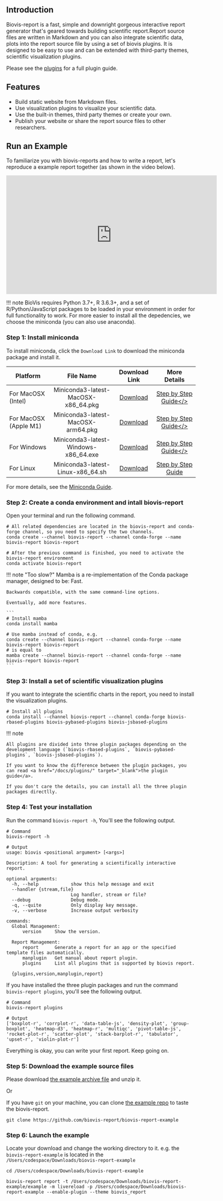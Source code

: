 ## Introduction

Biovis-report is a fast, simple and downright gorgeous interactive report generator that's geared towards building scientific report.Report source files are written in Markdown and you can also integrate scientific data, plots into the report source file by using a set of biovis plugins. It is designed to be easy to use and can be extended with third-party themes, scientific visualization plugins.

Please see the <a href="/docs/plugins/" target="_blank">plugins</a> for a full plugin guide.

## Features

- Build static website from Markdown files.
- Use visualization plugins to visualize your scientific data.
- Use the built-in themes, third party themes or create your own.
- Publish your website or share the report source files to other researchers.

## Run an Example

To familiarize you with biovis-reports and how to write a report, let's reproduce a example report together (as shown in the video below).

<iframe
    width="560"
    height="315"
    src="https://www.youtube.com/embed/MZ1Kv75t_Mc"
    title="YouTube video player"
    frameborder="0"
    allow="accelerometer; autoplay; clipboard-write; encrypted-media; gyroscope; picture-in-picture"
    allowfullscreen
></iframe>

!!! note
    BioVis requires Python 3.7+, R 3.6.3+, and a set of R/Python/JavaScript packages to be loaded in your environment in order for full functionality to work. For more easier to install all the depedencies, we choose the miniconda (you can also use anaconda).

### Step 1: Install miniconda

To install miniconda, click the `Download Link` to download the miniconda package and install it.

| Platform              |              File Name               |                                          Download Link                                          |                             More Details                              |
| --------------------- | :----------------------------------: | :---------------------------------------------------------------------------------------------: | :-------------------------------------------------------------------: |
| For MacOSX (Intel)    | Miniconda3-latest-MacOSX-x86_64.pkg  | <a href="https://repo.anaconda.com/miniconda/Miniconda3-latest-MacOSX-x86_64.pkg">Download</a>  |   <a href="/docs/installation/mac/#miniconda">Step by Step Guide</>   |
| For MacOSX (Apple M1) |  Miniconda3-latest-MacOSX-arm64.pkg  |  <a href="https://repo.anaconda.com/miniconda/Miniconda3-latest-MacOSX-arm64.pkg">Download</a>  |   <a href="/docs/installation/mac/#miniconda">Step by Step Guide</>   |
| For Windows           | Miniconda3-latest-Windows-x86_64.exe | <a href="https://repo.anaconda.com/miniconda/Miniconda3-latest-Windows-x86_64.exe">Download</a> | <a href="/docs/installation/windows/#miniconda">Step by Step Guide</> |
| For Linux             |  Miniconda3-latest-Linux-x86_64.sh   |  <a href="https://repo.anaconda.com/miniconda/Miniconda3-latest-Linux-x86_64.sh"> Download</a>  | <a href="https://ostechnix.com/how-to-install-miniconda-in-linux/" target="_blank">Step by Step Guide</a>  |

For more details, see the [Miniconda Guide](https://docs.conda.io/en/latest/miniconda.html).

### Step 2: Create a conda environment and intall biovis-report

Open your terminal and run the following command.

```
# All related dependencies are located in the biovis-report and conda-forge channel, so you need to specify the two channels.
conda create --channel biovis-report --channel conda-forge --name biovis-report biovis-report

# After the previous command is finished, you need to activate the biovis-report environment
conda activate biovis-report
```

!!! note "Too slow?"
    Mamba is a re-implementation of the Conda package manager, designed to be: 
    Fast.
    
    Backwards compatible, with the same command-line options.
    
    Eventually, add more features.

    ```
    # Install mamba
    conda install mamba

    # Use mamba instead of conda, e.g.
    conda create --channel biovis-report --channel conda-forge --name biovis-report biovis-report
    # is equal to
    mamba create --channel biovis-report --channel conda-forge --name biovis-report biovis-report
    ```

### Step 3: Install a set of scientific visualization plugins

If you want to integrate the scientific charts in the report, you need to install the visualization plugins.

```
# Install all plugins
conda install --channel biovis-report --channel conda-forge biovis-rbased-plugins biovis-pybased-plugins biovis-jsbased-plugins
```

!!! note

    All plugins are divided into three plugin packages depending on the development language (`biovis-rbased-plugins`, `biovis-pybased-plugins`, `biovis-jsbased-plugins`). 

    If you want to know the difference between the plugin packages, you can read <a href="/docs/plugins/" target="_blank">the plugin guide</a>.

    If you don't care the details, you can install all the three plugin packages directlly.

### Step 4: Test your installation

Run the command `biovis-report -h`, You'll see the following output.

```
# Command
biovis-report -h

# Output
usage: biovis <positional argument> [<args>]

Description: A tool for generating a scientifically interactive report.

optional arguments:
  -h, --help            show this help message and exit
  --handler {stream,file}
                        Log handler, stream or file?
  --debug               Debug mode.
  -q, --quite           Only display key message.
  -v, --verbose         Increase output verbosity

commands:
  Global Management:
      version     Show the version.
  
  Report Management:
      report      Generate a report for an app or the specified template files automatically.
      manplugin   Get manual about report plugin.
      plugins     List all plugins that is supported by biovis report.

  {plugins,version,manplugin,report}
```

If you have installed the three plugin packages and run the command `biovis-report plugins`, you'll see the following output.

```
# Command
biovis-report plugins

# Output
['boxplot-r', 'corrplot-r', 'data-table-js', 'density-plot', 'group-boxplot', 'heatmap-d3', 'heatmap-r', 'multiqc', 'pivot-table-js', 'rocket-plot-r', 'scatter-plot', 'stack-barplot-r', 'tabulator', 'upset-r', 'violin-plot-r']
```

Everything is okay, you can write your first report. Keep going on.

### Step 5: Download the example source files

Please download <a href="https://github.com/biovis-report/biovis-report-example/archive/refs/heads/master.zip">the example archive file</a> and unzip it.

Or

If you have `git` on your machine, you can clone [the example repo](https://github.com/biovis-report/biovis-report-example) to taste the biovis-report.

```
git clone https://github.com/biovis-report/biovis-report-example
```

### Step 6: Launch the example

Locate your download and change the working directory to it. e.g. the `biovis-report-example` is located in the `/Users/codespace/Downloads/biovis-report-example`

```
cd /Users/codespace/Downloads/biovis-report-example

biovis-report report -t /Users/codespace/Downloads/biovis-report-example/example -m livereload -p /Users/codespace/Downloads/biovis-report-example --enable-plugin --theme biovis_report
```